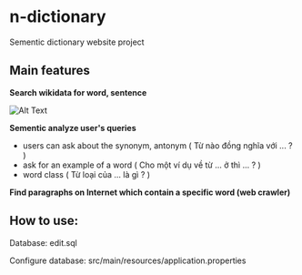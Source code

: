 # n-dictionary
Sementic dictionary website project 

## Main features

**Search wikidata for word, sentence**

![Alt Text](http://i.imgur.com/b4wCKPU.gif)

**Sementic analyze user's queries**

- users can ask about the synonym, antonym ( Từ nào đồng nghĩa với ... ? )
- ask for an example of a word ( Cho một ví dụ về từ ... ở thì ... ? )
- word class ( Từ loại của ... là gì ? )


  
**Find paragraphs on Internet which contain a specific word (web crawler)**

## How to use:

Database: edit.sql

Configure database: src/main/resources/application.properties
